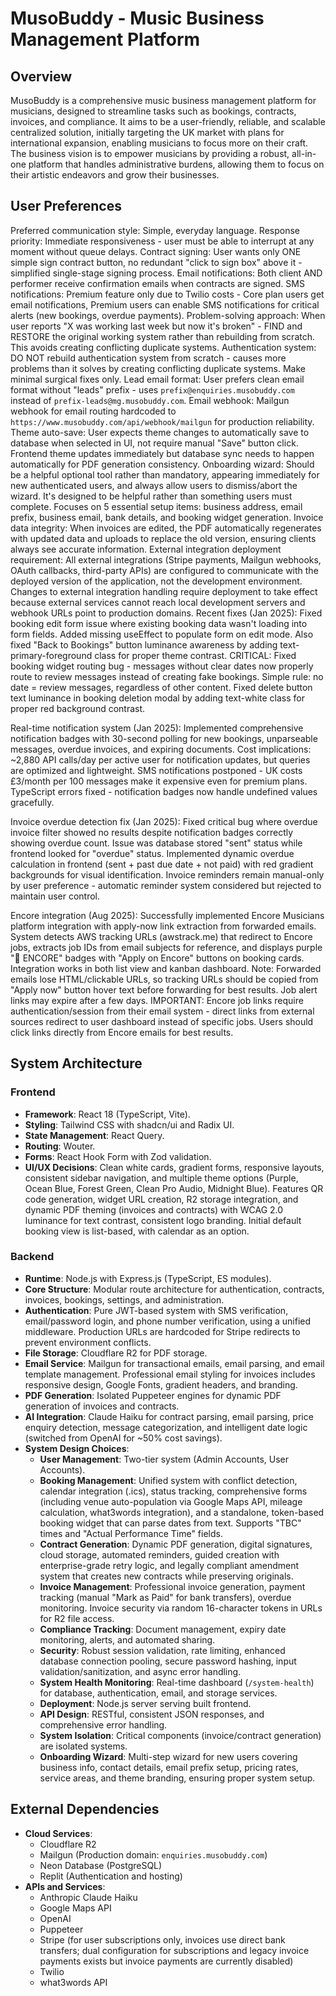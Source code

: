 # MusoBuddy - Music Business Management Platform

## Overview
MusoBuddy is a comprehensive music business management platform for musicians, designed to streamline tasks such as bookings, contracts, invoices, and compliance. It aims to be a user-friendly, reliable, and scalable centralized solution, initially targeting the UK market with plans for international expansion, enabling musicians to focus more on their craft. The business vision is to empower musicians by providing a robust, all-in-one platform that handles administrative burdens, allowing them to focus on their artistic endeavors and grow their businesses.

## User Preferences
Preferred communication style: Simple, everyday language.
Response priority: Immediate responsiveness - user must be able to interrupt at any moment without queue delays.
Contract signing: User wants only ONE simple sign contract button, no redundant "click to sign box" above it - simplified single-stage signing process.
Email notifications: Both client AND performer receive confirmation emails when contracts are signed.
SMS notifications: Premium feature only due to Twilio costs - Core plan users get email notifications, Premium users can enable SMS notifications for critical alerts (new bookings, overdue payments).
Problem-solving approach: When user reports "X was working last week but now it's broken" - FIND and RESTORE the original working system rather than rebuilding from scratch. This avoids creating conflicting duplicate systems.
Authentication system: DO NOT rebuild authentication system from scratch - causes more problems than it solves by creating conflicting duplicate systems. Make minimal surgical fixes only.
Lead email format: User prefers clean email format without "leads" prefix - uses `prefix@enquiries.musobuddy.com` instead of `prefix-leads@mg.musobuddy.com`.
Email webhook: Mailgun webhook for email routing hardcoded to `https://www.musobuddy.com/api/webhook/mailgun` for production reliability.
Theme auto-save: User expects theme changes to automatically save to database when selected in UI, not require manual "Save" button click. Frontend theme updates immediately but database sync needs to happen automatically for PDF generation consistency.
Onboarding wizard: Should be a helpful optional tool rather than mandatory, appearing immediately for new authenticated users, and always allow users to dismiss/abort the wizard. It's designed to be helpful rather than something users must complete. Focuses on 5 essential setup items: business address, email prefix, business email, bank details, and booking widget generation.
Invoice data integrity: When invoices are edited, the PDF automatically regenerates with updated data and uploads to replace the old version, ensuring clients always see accurate information.
External integration deployment requirement: All external integrations (Stripe payments, Mailgun webhooks, OAuth callbacks, third-party APIs) are configured to communicate with the deployed version of the application, not the development environment. Changes to external integration handling require deployment to take effect because external services cannot reach local development servers and webhook URLs point to production domains.
Recent fixes (Jan 2025): Fixed booking edit form issue where existing booking data wasn't loading into form fields. Added missing useEffect to populate form on edit mode. Also fixed "Back to Bookings" button luminance awareness by adding text-primary-foreground class for proper theme contrast. CRITICAL: Fixed booking widget routing bug - messages without clear dates now properly route to review messages instead of creating fake bookings. Simple rule: no date = review messages, regardless of other content. Fixed delete button text luminance in booking deletion modal by adding text-white class for proper red background contrast.

Real-time notification system (Jan 2025): Implemented comprehensive notification badges with 30-second polling for new bookings, unparseable messages, overdue invoices, and expiring documents. Cost implications: ~2,880 API calls/day per active user for notification updates, but queries are optimized and lightweight. SMS notifications postponed - UK costs £3/month per 100 messages make it expensive even for premium plans. TypeScript errors fixed - notification badges now handle undefined values gracefully.

Invoice overdue detection fix (Jan 2025): Fixed critical bug where overdue invoice filter showed no results despite notification badges correctly showing overdue count. Issue was database stored "sent" status while frontend looked for "overdue" status. Implemented dynamic overdue calculation in frontend (sent + past due date + not paid) with red gradient backgrounds for visual identification. Invoice reminders remain manual-only by user preference - automatic reminder system considered but rejected to maintain user control.

Encore integration (Aug 2025): Successfully implemented Encore Musicians platform integration with apply-now link extraction from forwarded emails. System detects AWS tracking URLs (awstrack.me) that redirect to Encore jobs, extracts job IDs from email subjects for reference, and displays purple "🎵 ENCORE" badges with "Apply on Encore" buttons on booking cards. Integration works in both list view and kanban dashboard. Note: Forwarded emails lose HTML/clickable URLs, so tracking URLs should be copied from "Apply now" button hover text before forwarding for best results. Job alert links may expire after a few days. IMPORTANT: Encore job links require authentication/session from their email system - direct links from external sources redirect to user dashboard instead of specific jobs. Users should click links directly from Encore emails for best results.

## System Architecture

### Frontend
- **Framework**: React 18 (TypeScript, Vite).
- **Styling**: Tailwind CSS with shadcn/ui and Radix UI.
- **State Management**: React Query.
- **Routing**: Wouter.
- **Forms**: React Hook Form with Zod validation.
- **UI/UX Decisions**: Clean white cards, gradient forms, responsive layouts, consistent sidebar navigation, and multiple theme options (Purple, Ocean Blue, Forest Green, Clean Pro Audio, Midnight Blue). Features QR code generation, widget URL creation, R2 storage integration, and dynamic PDF theming (invoices and contracts) with WCAG 2.0 luminance for text contrast, consistent logo branding. Initial default booking view is list-based, with calendar as an option.

### Backend
- **Runtime**: Node.js with Express.js (TypeScript, ES modules).
- **Core Structure**: Modular route architecture for authentication, contracts, invoices, bookings, settings, and administration.
- **Authentication**: Pure JWT-based system with SMS verification, email/password login, and phone number verification, using a unified middleware. Production URLs are hardcoded for Stripe redirects to prevent environment conflicts.
- **File Storage**: Cloudflare R2 for PDF storage.
- **Email Service**: Mailgun for transactional emails, email parsing, and email template management. Professional email styling for invoices includes responsive design, Google Fonts, gradient headers, and branding.
- **PDF Generation**: Isolated Puppeteer engines for dynamic PDF generation of invoices and contracts.
- **AI Integration**: Claude Haiku for contract parsing, email parsing, price enquiry detection, message categorization, and intelligent date logic (switched from OpenAI for ~50% cost savings).
- **System Design Choices**:
    - **User Management**: Two-tier system (Admin Accounts, User Accounts).
    - **Booking Management**: Unified system with conflict detection, calendar integration (.ics), status tracking, comprehensive forms (including venue auto-population via Google Maps API, mileage calculation, what3words integration), and a standalone, token-based booking widget that can parse dates from text. Supports "TBC" times and "Actual Performance Time" fields.
    - **Contract Generation**: Dynamic PDF generation, digital signatures, cloud storage, automated reminders, guided creation with enterprise-grade retry logic, and legally compliant amendment system that creates new contracts while preserving originals.
    - **Invoice Management**: Professional invoice generation, payment tracking (manual "Mark as Paid" for bank transfers), overdue monitoring. Invoice security via random 16-character tokens in URLs for R2 file access.
    - **Compliance Tracking**: Document management, expiry date monitoring, alerts, and automated sharing.
    - **Security**: Robust session validation, rate limiting, enhanced database connection pooling, secure password hashing, input validation/sanitization, and async error handling.
    - **System Health Monitoring**: Real-time dashboard (`/system-health`) for database, authentication, email, and storage services.
    - **Deployment**: Node.js server serving built frontend.
    - **API Design**: RESTful, consistent JSON responses, and comprehensive error handling.
    - **System Isolation**: Critical components (invoice/contract generation) are isolated systems.
    - **Onboarding Wizard**: Multi-step wizard for new users covering business info, contact details, email prefix setup, pricing rates, service areas, and theme branding, ensuring proper system setup.

## External Dependencies

- **Cloud Services**:
    - Cloudflare R2
    - Mailgun (Production domain: `enquiries.musobuddy.com`)
    - Neon Database (PostgreSQL)
    - Replit (Authentication and hosting)
- **APIs and Services**:
    - Anthropic Claude Haiku
    - Google Maps API
    - OpenAI
    - Puppeteer
    - Stripe (for user subscriptions only, invoices use direct bank transfers; dual configuration for subscriptions and legacy invoice payments exists but invoice payments are currently disabled)
    - Twilio
    - what3words API